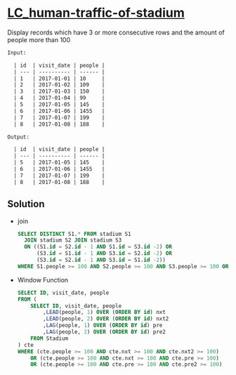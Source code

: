 # [LC_human-traffic-of-stadium](https://leetcode.com/problems/human-traffic-of-stadium)

Display records which have 3 or more consecutive rows and the amount of people more than 100

```txt
Input:

  | id  | visit_date | people |
  | --- | ---------- | ------ |
  | 1   | 2017-01-01 | 10     |
  | 2   | 2017-01-02 | 109    |
  | 3   | 2017-01-03 | 150    |
  | 4   | 2017-01-04 | 99     |
  | 5   | 2017-01-05 | 145    |
  | 6   | 2017-01-06 | 1455   |
  | 7   | 2017-01-07 | 199    |
  | 8   | 2017-01-08 | 188    |

Output:

  | id  | visit_date | people |
  | --- | ---------- | ------ |
  | 5   | 2017-01-05 | 145    |
  | 6   | 2017-01-06 | 1455   |
  | 7   | 2017-01-07 | 199    |
  | 8   | 2017-01-08 | 188    |
```

## Solution

* join

  ```sql
  SELECT DISTINCT S1.* FROM stadium S1
    JOIN stadium S2 JOIN stadium S3
    ON ((S1.id = S2.id - 1 AND S1.id = S3.id -2) OR
        (S3.id = S1.id - 1 AND S3.id = S2.id -2) OR
        (S3.id = S2.id - 1 AND S3.id = S1.id -2))
  WHERE S1.people >= 100 AND S2.people >= 100 AND S3.people >= 100 ORDER BY S1.id;
  ```

* Window Function

  ```sql
  SELECT ID, visit_date, people
  FROM (
      SELECT ID, visit_date, people
          ,LEAD(people, 1) OVER (ORDER BY id) nxt
          ,LEAD(people, 2) OVER (ORDER BY id) nxt2
          ,LAG(people, 1) OVER (ORDER BY id) pre
          ,LAG(people, 2) OVER (ORDER BY id) pre2
      FROM Stadium
  ) cte
  WHERE (cte.people >= 100 AND cte.nxt >= 100 AND cte.nxt2 >= 100)
      OR (cte.people >= 100 AND cte.nxt >= 100 AND cte.pre >= 100)
      OR (cte.people >= 100 AND cte.pre >= 100 AND cte.pre2 >= 100)
  ```
